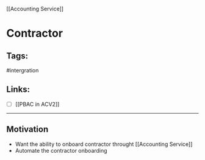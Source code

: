 [[Accounting Service]]

# Contractor

## Tags:
#intergration 

## Links:
- [ ] [[PBAC in ACV2]]
---

## Motivation
- Want the ability to onboard contractor throught [[Accounting Service]]
- Automate the contractor onboarding

